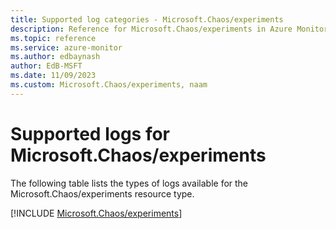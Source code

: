 ```yaml
---
title: Supported log categories - Microsoft.Chaos/experiments
description: Reference for Microsoft.Chaos/experiments in Azure Monitor Logs.
ms.topic: reference
ms.service: azure-monitor
ms.author: edbaynash
author: EdB-MSFT
ms.date: 11/09/2023
ms.custom: Microsoft.Chaos/experiments, naam
---
```





# Supported logs for Microsoft.Chaos/experiments  
The following table lists the types of logs available for the Microsoft.Chaos/experiments resource type.
  
  
[!INCLUDE [Microsoft.Chaos/experiments](./includes/microsoft-chaos-experiments-logs-include.md)]
  
